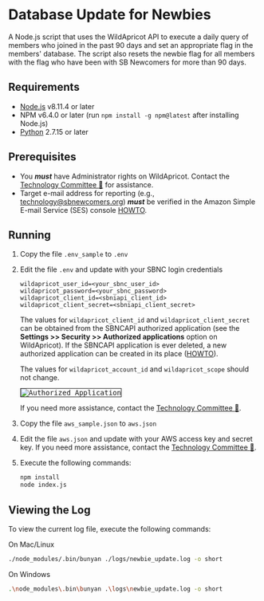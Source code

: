# Database Update for Newbies
A Node.js script that uses the WildApricot API to execute a daily query of members who joined in the past 90 days and set an appropriate flag in the members' database. The script also resets the newbie flag for all members with the flag who have been with SB Newcomers for more than 90 days.

## Requirements

* [Node.js](https://nodejs.org/en/download/) v8.11.4 or later
* NPM v6.4.0 or later (run `npm install -g npm@latest` after installing Node.js)
* [Python](https://www.python.org/downloads/) 2.7.15 or later

## Prerequisites

* You __***must***__ have Administrator rights on WildApricot. Contact the [Technology Committee :email:](mailto:technology@sbnewcomers.org) for assistance.
* Target e-mail address for reporting (e.g., technology@sbnewcomers.org) __***must***__ be verified in the Amazon Simple E-mail Service (SES) console [HOWTO](https://docs.aws.amazon.com/ses/latest/DeveloperGuide/verify-email-addresses-procedure.html).

## Running

1. Copy the file `.env_sample` to `.env`

2. Edit the file `.env` and update with your SBNC login credentials
   ```
   wildapricot_user_id=<your_sbnc_user_id>
   wildapricot_password=<your_sbnc_password>
   wildapricot_client_id=<sbniapi_client_id>
   wildapricot_client_secret=<sbniapi_client_secret>
   ```

   The values for `wildapricot_client_id` and `wildapricot_client_secret` can be obtained from the SBNCAPI authorized application (see the **Settings >> Security >> Authorized applications** option on WildApricot). If the SBNCAPI application is ever deleted, a new authorized application can be created in its place ([HOWTO](https://gethelp.wildapricot.com/en/articles/180-authorizing-external-applications)).

   The values for `wildapricot_account_id` and `wildapricot_scope` should not change.

   <kbd style="border: 1px solid; width: 600px;">![Authorized Application](/../screenshots/application.png?raw=true "Authorized Application")</kbd>

   If you need more assistance, contact the [Technology Committee :email:](mailto:technology@sbnewcomers.org).

3. Copy the file `aws_sample.json` to `aws.json`

4. Edit the file `aws.json` and update with your AWS access key and secret key. If you need more assistance, contact the [Technology Committee :email:](mailto:technology@sbnewcomers.org).

5. Execute the following commands:
   ```bash
   npm install
   node index.js
   ```

## Viewing the Log

To view the current log file, execute the following commands:

On Mac/Linux

```bash
./node_modules/.bin/bunyan ./logs/newbie_update.log -o short
```

On Windows

```bash
.\node_modules\.bin\bunyan .\logs\newbie_update.log -o short
```